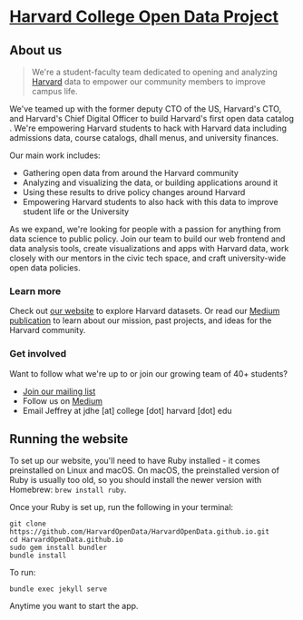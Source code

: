 # [Harvard College Open Data Project](http://harvard-open-data-project.github.io/)

## About us

> We're a student-faculty team dedicated to opening and analyzing [Harvard](https://harvard.edu) data to empower our community members to improve campus life.

We've teamed up with the former deputy CTO of the US, Harvard's CTO, and Harvard's Chief Digital Officer to build Harvard's first open data catalog​. We're empowering Harvard students to hack with Harvard data including admissions data, course catalogs, dhall menus, and university finances.​

Our main work includes:

- Gathering open data from around the Harvard community
- Analyzing and visualizing the data, or building applications around it
- Using these results to drive policy changes around Harvard
- Empowering Harvard students to also hack with this data to improve student life or the University

As we expand, we're looking for people with a passion for anything from data science to public policy. Join our team to ​build our web frontend and data analysis tools, create visualizations and apps with Harvard data, work closely with our mentors in the civic tech space, and craft university-wide open data policies.

### Learn more

Check out [our website](http://hodp.org/) to explore Harvard datasets. Or read our [Medium publication](https://medium.com/harvard-open-data-project) to learn about our mission, past projects, and ideas for the Harvard community.

### Get involved

Want to follow what we're up to or join our growing team of 40+ students?

- [Join our mailing list](https://groups.google.com/forum/#!forum/harvard-open-data)
- Follow us on [Medium](https://medium.com/harvard-open-data-project)
- Email Jeffrey at jdhe [at] college [dot] harvard [dot] edu

## Running the website

To set up our website, you'll need to have Ruby installed - it comes preinstalled on Linux and macOS. On macOS, the preinstalled version of Ruby is usually too old, so you should install the newer version with Homebrew: `brew install ruby`.

Once your Ruby is set up, run the following in your terminal:

```
git clone https://github.com/HarvardOpenData/HarvardOpenData.github.io.git
cd HarvardOpenData.github.io
sudo gem install bundler
bundle install
```

To run:

```
bundle exec jekyll serve
```

Anytime you want to start the app.
